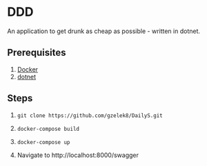 # DDD
An application to get drunk as cheap as possible - written in dotnet.


## Prerequisites
1. [Docker](https://www.docker.com/)
1. [dotnet](https://dotnet.microsoft.com/en-us/download)

## Steps
1. `git clone https://github.com/gzelek8/DailyS.git`

2. `docker-compose build`

3. `docker-compose up`

4. Navigate to http://localhost:8000/swagger